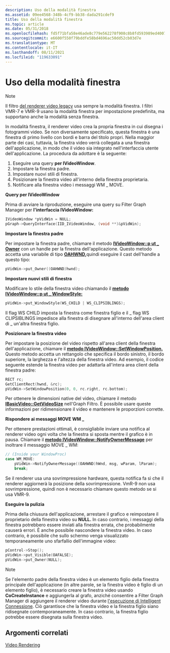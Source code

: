 ```yaml
---
description: Uso della modalità finestra
ms.assetid: 09ee4568-348b-4cf9-bb38-dada291cdef9
title: Uso della modalità finestra
ms.topic: article
ms.date: 05/31/2018
ms.openlocfilehash: fd5f71bfa58e46ade8c779e562278f908c8b8fd593989ed4007e6b98cb7916da
ms.sourcegitcommit: e6600f550f79bddfe58bd4696ac50dd52cb03d7e
ms.translationtype: MT
ms.contentlocale: it-IT
ms.lasthandoff: 08/11/2021
ms.locfileid: "119633091"
---
```

# <a name="using-windowed-mode"></a>Uso della modalità finestra

> [!Note]  
> Il filtro [del renderer video legacy](video-renderer-filter.md) usa sempre la modalità finestra. I filtri VMR-7 e VMR-9 usano la modalità finestra per impostazione predefinita, ma supportano anche la modalità senza finestra.

 

In modalità finestra, il renderer video crea la propria finestra in cui disegna i fotogrammi video. Se non diversamente specificato, questa finestra è una finestra di primo livello con bordi e barra del titolo propri. Nella maggior parte dei casi, tuttavia, la finestra video verrà collegata a una finestra dell'applicazione, in modo che il video sia integrato nell'interfaccia utente dell'applicazione. La procedura da adottare è la seguente:

1.  Eseguire una query **per IVideoWindow**.
2.  Impostare la finestra padre.
3.  Impostare nuovi stili di finestra.
4.  Posizionare la finestra video all'interno della finestra proprietaria.
5.  Notificare alla finestra video i messaggi WM \_ MOVE.

**Query per IVideoWindow**

Prima di avviare la riproduzione, eseguire una query su Filter Graph Manager per **l'interfaccia IVideoWindow:**


```C++
IVideoWindow *pVidWin = NULL;
pGraph->QueryInterface(IID_IVideoWindow, (void **)&pVidWin);
```



**Impostare la finestra padre**

Per impostare la finestra padre, chiamare il metodo [**IVideoWindow::p ut \_ Owner**](/windows/desktop/api/Control/nf-control-ivideowindow-put_owner) con un handle per la finestra dell'applicazione. Questo metodo accetta una variabile di tipo [**OAHWND,**](oahwnd.md)quindi eseguire il cast dell'handle a questo tipo:


```C++
pVidWin->put_Owner((OAHWND)hwnd);
```



**Impostare nuovi stili di finestra**

Modificare lo stile della finestra video chiamando il [**metodo IVideoWindow::p ut \_ WindowStyle:**](/windows/desktop/api/Control/nf-control-ivideowindow-put_windowstyle)


```C++
pVidWin->put_WindowStyle(WS_CHILD | WS_CLIPSIBLINGS);
```



Il flag WS CHILD imposta la finestra come finestra figlio e il \_ flag WS CLIPSIBLINGS impedisce alla finestra di disegnare all'interno dell'area client di \_ un'altra finestra figlio.

**Posizionare la finestra video**

Per impostare la posizione del video rispetto all'area client della finestra dell'applicazione, chiamare il [**metodo IVideoWindow::SetWindowPosition.**](/windows/desktop/api/Control/nf-control-ivideowindow-setwindowposition) Questo metodo accetta un rettangolo che specifica il bordo sinistro, il bordo superiore, la larghezza e l'altezza della finestra video. Ad esempio, il codice seguente estende la finestra video per adattarla all'intera area client della finestra padre:


```C++
RECT rc;
GetClientRect(hwnd, &rc);
pVidWin->SetWindowPosition(0, 0, rc.right, rc.bottom);
```



Per ottenere le dimensioni native del video, chiamare il metodo [**IBasicVideo::GetVideoSize**](/windows/desktop/api/Control/nf-control-ibasicvideo-getvideosize) nell'Graph Filtro. È possibile usare queste informazioni per ridimensionare il video e mantenere le proporzioni corrette.

**Rispondere ai messaggi MOVE WM \_**

Per ottenere prestazioni ottimali, è consigliabile inviare una notifica al renderer video ogni volta che la finestra si sposta mentre il grafico è in pausa. Chiamare il [**metodo IVideoWindow::NotifyOwnerMessage**](/windows/desktop/api/Control/nf-control-ivideowindow-notifyownermessage) per inoltrare il messaggio MOVE \_ WM:


```C++
// (Inside your WindowProc)
case WM_MOVE:
    pVidWin->NotifyOwnerMessage((OAHWND)hWnd, msg, wParam, lParam);
    break;
```



Se il renderer usa una sovrimpressione hardware, questa notifica fa sì che il renderer aggiornerà la posizione della sovrimpressione. VmR-9 non usa sovrimpressione, quindi non è necessario chiamare questo metodo se si usa VMR-9.

**Eseguire la pulizia**

Prima della chiusura dell'applicazione, arrestare il grafico e reimpostare il proprietario della finestra video su **NULL.** In caso contrario, i messaggi della finestra potrebbero essere inviati alla finestra errata, che probabilmente causerà errori. È anche possibile nascondere la finestra video. In caso contrario, è possibile che sullo schermo venga visualizzato temporaneamente uno sfarfallio dell'immagine video:


```C++
pControl->Stop(); 
pVidWin->put_Visible(OAFALSE);
pVidWin->put_Owner(NULL);  
```



> [!Note]  
> Se l'elemento padre della finestra video è un elemento figlio della finestra principale dell'applicazione (in altre parole, se la finestra video è figlio di un elemento figlio), è necessario creare la finestra video usando **CoCreateInstance** e aggiungerla al grafo, anziché consentire a Filter Graph Manager di aggiungere il renderer video durante [l'esecuzione di Intelligent Connessione](intelligent-connect.md). Ciò garantisce che la finestra video e la finestra figlio siano ridisegnate contemporaneamente. In caso contrario, la finestra figlio potrebbe essere disegnata sulla finestra video.

 

## <a name="related-topics"></a>Argomenti correlati

<dl> <dt>

[Video Rendering](video-rendering.md)
</dt> </dl>

 

 



